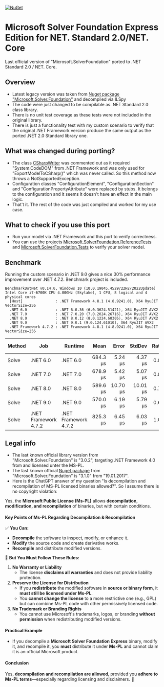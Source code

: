 
[![NuGet](https://img.shields.io/nuget/v/Reloaded.SolverFoundation.svg)](https://www.nuget.org/packages/Reloaded.SolverFoundation/)

# Microsoft Solver Foundation Express Edition for NET. Standard 2.0/NET. Core
Last official version of "Microsoft.SolverFoundation" ported to .NET Standard 2.0 / NET. Core.

## Overview
- Latest legacy version was taken from [Nuget package "Microsoft.Solver.Foundation"](https://www.nuget.org/packages/Microsoft.Solver.Foundation)  and decompiled via ILSpy
- The code were just changed to be compilable as .NET Standard 2.0 class library.
- There is no unit test coverage as these tests were not included in the original library.
- There is just a functionality test with my custom scenario to verify that the original .NET Framework version produce the same output as the ported .NET 2.0 Standard library one.

## What was changed during porting?
- The class [CSharpWriter](https://github.com/Ralf1108/MicrosoftSolverFoundationReloaded/blob/main/src/Microsoft.SolverFoundation/Services/CSharpWriter.cs) was commented out as it required "System.CodeDOM" from .NET Framework and was only used for "ExportModelToCSharp()" which was never called. So this method now throws a NotSupportedException.
- Configuration classes "ConfigurationElement", "ConfigurationSection" and "ConfigurationPropertyAttribute" were replaced by stubs. It belongs to the configuration and it seems it doesn't have an effect in the main logic.
- That't it. The rest of the code was just compiled and worked for my use case.

## What to check if you use this port
- Run your model via .NET Framework and this port to verify correctness.
- You can use the projects [Microsoft.SolverFoundation.ReferenceTests](https://github.com/Ralf1108/MicrosoftSolverFoundationReloaded/tree/main/src/Microsoft.SolverFoundation.ReferenceTests) and [Microsoft.SolverFoundation.Tests](https://github.com/Ralf1108/MicrosoftSolverFoundationReloaded/tree/main/src/Microsoft.SolverFoundation.Tests) to verify your solver model.

## Benchmark
Running the custom scenario in .NET 9.0 gives a nice 30% performance improvement over .NET 4.7.2. Benchmark project is included.
```
BenchmarkDotNet v0.14.0, Windows 10 (10.0.19045.4529/22H2/2022Update)
Intel Core i7-6700K CPU 4.00GHz (Skylake), 1 CPU, 8 logical and 4 physical cores
  [Host]               : .NET Framework 4.8.1 (4.8.9241.0), X64 RyuJIT VectorSize=256
  .NET 6.0             : .NET 6.0.36 (6.0.3624.51421), X64 RyuJIT AVX2
  .NET 7.0             : .NET 7.0.20 (7.0.2024.26716), X64 RyuJIT AVX2
  .NET 8.0             : .NET 8.0.12 (8.0.1224.60305), X64 RyuJIT AVX2
  .NET 9.0             : .NET 9.0.1 (9.0.124.61010), X64 RyuJIT AVX2
  .NET Framework 4.7.2 : .NET Framework 4.8.1 (4.8.9241.0), X64 RyuJIT VectorSize=256
```
| Method | Job                  | Runtime              | Mean     | Error    | StdDev   | Ratio | Gen0    | Gen1    | Allocated | Alloc Ratio |
|------- |--------------------- |--------------------- |---------:|---------:|---------:|------:|--------:|--------:|----------:|------------:|
| Solve  | .NET 6.0             | .NET 6.0             | 684.3 μs |  5.24 μs |  4.37 μs |  0.83 | 52.7344 | 25.3906 | 305.87 KB |        0.99 |
| Solve  | .NET 7.0             | .NET 7.0             | 678.9 μs |  5.42 μs |  5.07 μs |  0.82 | 49.8047 | 48.8281 | 305.84 KB |        0.99 |
| Solve  | .NET 8.0             | .NET 8.0             | 589.6 μs | 10.70 μs | 10.01 μs |  0.71 | 54.6875 | 31.2500 |  305.4 KB |        0.99 |
| Solve  | .NET 9.0             | .NET 9.0             | 570.0 μs |  6.19 μs |  5.79 μs |  0.69 | 55.6641 | 40.0391 | 305.26 KB |        0.99 |
| Solve  | .NET Framework 4.7.2 | .NET Framework 4.7.2 | 825.3 μs |  6.45 μs |  6.03 μs |  1.00 | 58.5938 | 28.3203 |  309.1 KB |        1.00 |


## Legal info
- The last known official library version from "Microsoft.Solver.Foundation" is "3.0.2", targeting .NET Framework 4.0 from and licensed unter the MS-PL.
- The last known official [Nuget package](https://www.nuget.org/packages/Microsoft.Solver.Foundation) from "Microsoft.Solver.Foundation" is "3.1.0" from "19.01.2017".
- Here is the ChatGPT answer of my question "Is decompilation and recompilation of MS-PL licensed binaries allowed?". So I assume there is no copyright violation:

Yes, the **Microsoft Public License (Ms-PL)** allows **decompilation, modification, and recompilation** of binaries, but with certain conditions.

#### **Key Points of Ms-PL Regarding Decompilation & Recompilation**
✅ **You Can:**
-   **Decompile** the software to inspect, modify, or enhance it.
-   **Modify** the source code and create derivative works.
-   **Recompile** and distribute modified versions.
 
🚫 **But You Must Follow These Rules:**
1.  **No Warranty or Liability**    
    -   The license **disclaims all warranties** and does not provide liability protection.
2.  **Preserve the License for Distribution**    
    -   If you **redistribute** the modified software in **source or binary form**, it **must still be licensed under Ms-PL**.
    -   You **cannot change the license** to a more restrictive one (e.g., GPL) but can combine Ms-PL code with other permissively licensed code.
3.  **No Trademark or Branding Rights**    
    -   You cannot use Microsoft's trademarks, logos, or branding **without permission** when redistributing modified versions.
#### **Practical Example**
-   If you decompile a **Microsoft Solver Foundation Express** binary, modify it, and recompile it, you **must** distribute it under **Ms-PL** and cannot claim it is an official Microsoft product.
#### **Conclusion**
Yes, **decompilation and recompilation are allowed**, provided you **adhere to Ms-PL terms**—especially regarding licensing and disclaimers. 🚀
